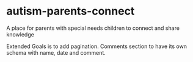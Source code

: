 # autism-parents-connect
A place for parents with special needs children to connect and share knowledge

Extended Goals is to add pagination.
Comments section  to have its own schema with name, date and comment.
